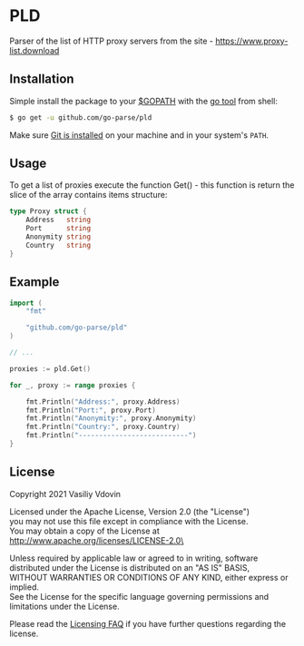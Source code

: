 # PLD

Parser of the list of HTTP proxy servers from the site - https://www.proxy-list.download


## Installation

Simple install the package to your [$GOPATH](https://github.com/golang/go/wiki/GOPATH "GOPATH") with the [go tool](https://golang.org/cmd/go/ "go command") from shell:
```bash
$ go get -u github.com/go-parse/pld
```
Make sure [Git is installed](https://git-scm.com/downloads) on your machine and in your system's `PATH`.


## Usage

To get a list of proxies execute the function Get() - this function is return the slice of the array contains items structure:
```go
type Proxy struct {
	Address   string
	Port      string
	Anonymity string
	Country   string
}
```


## Example

```go
import (
	"fmt"

	"github.com/go-parse/pld"
)

// ...

proxies := pld.Get()

for _, proxy := range proxies {

	fmt.Println("Address:", proxy.Address)
	fmt.Println("Port:", proxy.Port)
	fmt.Println("Anonymity:", proxy.Anonymity)
	fmt.Println("Country:", proxy.Country)
	fmt.Println("---------------------------")
}

```


## License

Copyright 2021 Vasiliy Vdovin

Licensed under the Apache License, Version 2.0 (the "License")\
you may not use this file except in compliance with the License.\
You may obtain a copy of the License at
http://www.apache.org/licenses/LICENSE-2.0\

Unless required by applicable law or agreed to in writing, software\
distributed under the License is distributed on an "AS IS" BASIS,\
WITHOUT WARRANTIES OR CONDITIONS OF ANY KIND, either express or implied.\
See the License for the specific language governing permissions and\
limitations under the License.

Please read the [Licensing FAQ](https://www.apache.org/foundation/license-faq.html) if you have further questions regarding the license.
